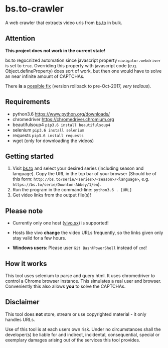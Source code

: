 # bs.to-crawler
A web crawler that extracts video urls from [bs.to](https://bs.to) in bulk.

## Attention

**This project does not work in the current state!**

bs.to regocnized automation since javascript property `navigator.webdriver` is set to `true`.
Overriding this property with javascript code (e.g. Object.defineProperty) does sort of work, but then one would have to solve an near infinite amount of CAPTCHAs.

There **is** a [possible fix](https://stackoverflow.com/questions/42169488/how-to-make-chromedriver-undetectable)
(version rollback to pre-Oct-2017, *very tedious*).

## Requirements

- python3.6 https://www.python.org/downloads/
- chromedriver https://chromedriver.chromium.org
- beautifulsoup4 `pip3.6 install beautifulsoup4`
- selenium `pip3.6 install selenium`
- requests `pip3.6 install requests`
- wget (only for downloading the videos)


## Getting started

1. Visit [bs.to](https://bs.to) and select your desired series (including season and language). Copy the URL in the top bar of your browser (Should be of this form: `http://bs.to/serie/<series>/<season>/<language>`, e.g. `https://bs.to/serie/Downton-Abbey/1/en`).
2. Run the program in the command-line: `python3.6 . [URL]`
3. Get video links from the output file(s)!


## Please note

- Currently only one host ([vivo.sx](https://vivo.sx)) is supported!

- Hosts like vivo **change** the video URLs frequently, so the links given only stay valid for a few hours.

- **Windows users**: Please user `Git Bash`/`PowerShell` instead of `cmd`!


## How it works

This tool uses selenium to parse and query html. It uses chromedriver to control a Chrome browser instance. This simulates a real user and browser. Conveniently this also allows **you** to solve the CAPTCHAs.


## Disclaimer

This tool does **not** store, stream or use copyrighted material - it only handles URLs.

Use of this tool is at each users own risk. Under no circumstances shall the developer(s) be liable for and indirect, incidental, consequential, special or exemplary damages arising out of the services this tool provides.
